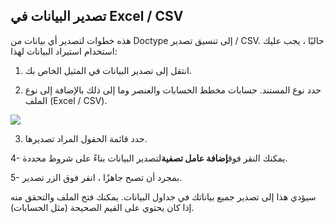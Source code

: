 ## تصدير البيانات في Excel / CSV

هذه خطوات لتصدير أي بيانات من Doctype إلى تنسيق تصدير / CSV. حاليًا ، يجب عليك استخدام استيراد البيانات لهذا:

1. انتقل إلى تصدير البيانات في المثيل الخاص بك.

2. حدد نوع المستند. حسابات مخطط الحسابات والعنصر وما إلى ذلك بالإضافة إلى نوع الملف (Excel / CSV).

![](https://docs.erpnext.com/files/PL1oDBr.png)

3. حدد قائمة الحقول المراد تصديرها.

4- يمكنك النقر فوق**إضافة عامل تصفية**لتصدير البيانات بناءً على شروط محددة.

5- بمجرد أن تصبح جاهزًا ، انقر فوق الزر تصدير.

سيؤدي هذا إلى تصدير جميع بياناتك في جداول البيانات. يمكنك فتح الملف والتحقق منه إذا كان يحتوي على القيم الصحيحة (مثل الحسابات).